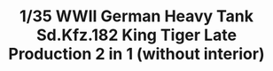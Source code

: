 ---
layout: product
title: "1/35 WWII German Heavy Tank Sd.Kfz.182 King Tiger  Late Production 2 in 1 (without interior)"
price: "6300" 
desc: "Maketa"
img_path: "/assets/img/TAKO2130.jpg"
brand: "N/A"
available: false
special_offer: false
new: false
soon: false
cat: "010000"
subcat: "010200"
subsubcat: "0N/A"
sifra: "TAKO2130"
popular: false
---